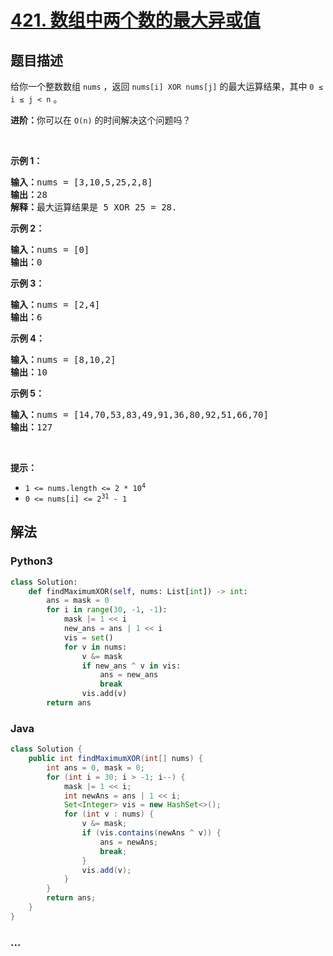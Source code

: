 # [421. 数组中两个数的最大异或值](https://leetcode-cn.com/problems/maximum-xor-of-two-numbers-in-an-array)



## 题目描述

<!-- 这里写题目描述 -->

<p>给你一个整数数组 <code>nums</code> ，返回<em> </em><code>nums[i] XOR nums[j]</code> 的最大运算结果，其中 <code>0 ≤ i ≤ j < n</code> 。</p>

<p><strong>进阶：</strong>你可以在 <code>O(n)</code> 的时间解决这个问题吗？</p>

<p> </p>

<div class="original__bRMd">
<div>
<p><strong>示例 1：</strong></p>

<pre>
<strong>输入：</strong>nums = [3,10,5,25,2,8]
<strong>输出：</strong>28
<strong>解释：</strong>最大运算结果是 5 XOR 25 = 28.</pre>

<p><strong>示例 2：</strong></p>

<pre>
<strong>输入：</strong>nums = [0]
<strong>输出：</strong>0
</pre>

<p><strong>示例 3：</strong></p>

<pre>
<strong>输入：</strong>nums = [2,4]
<strong>输出：</strong>6
</pre>

<p><strong>示例 4：</strong></p>

<pre>
<strong>输入：</strong>nums = [8,10,2]
<strong>输出：</strong>10
</pre>

<p><strong>示例 5：</strong></p>

<pre>
<strong>输入：</strong>nums = [14,70,53,83,49,91,36,80,92,51,66,70]
<strong>输出：</strong>127
</pre>

<p> </p>

<p><strong>提示：</strong></p>

<ul>
	<li><code>1 <= nums.length <= 2 * 10<sup>4</sup></code></li>
	<li><code>0 <= nums[i] <= 2<sup>31</sup> - 1</code></li>
</ul>
</div>
</div>


## 解法

<!-- 这里可写通用的实现逻辑 -->

<!-- tabs:start -->

### **Python3**

<!-- 这里可写当前语言的特殊实现逻辑 -->

```python
class Solution:
    def findMaximumXOR(self, nums: List[int]) -> int:
        ans = mask = 0
        for i in range(30, -1, -1):
            mask |= 1 << i
            new_ans = ans | 1 << i
            vis = set()
            for v in nums:
                v &= mask
                if new_ans ^ v in vis:
                    ans = new_ans
                    break
                vis.add(v)
        return ans
```

### **Java**

<!-- 这里可写当前语言的特殊实现逻辑 -->

```java
class Solution {
    public int findMaximumXOR(int[] nums) {
        int ans = 0, mask = 0;
        for (int i = 30; i > -1; i--) {
            mask |= 1 << i;
            int newAns = ans | 1 << i;
            Set<Integer> vis = new HashSet<>();
            for (int v : nums) {
                v &= mask;
                if (vis.contains(newAns ^ v)) {
                    ans = newAns;
                    break;
                }
                vis.add(v);
            }
        }
        return ans;
    }
}
```

### **...**

```

```

<!-- tabs:end -->
